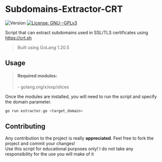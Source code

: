 # Subdomains-Extractor-CRT

<p>
  <img alt="Version" src="https://img.shields.io/badge/version-1.0-blue.svg?cacheSeconds=2592000" />
  <a href="https://github.com/nheatyon/An-ARP-Spoofer/blob/main/LICENSE">
    <img alt="License: GNU--GPLv3" src="https://img.shields.io/badge/License-GNU--GPLv3-yellow.svg" />
  </a>
</p>

Script that can extract subdomains used in SSL/TLS certificates using https://crt.sh

> Built using GoLang 1.20.5

## Usage
> <h4>Required modules:</h4>
> - golang.org/x/exp/slices

Once the modules are installed, you will need to run the script and specify the domain parameter.<br/>
```sh
go run extractor.go <target_domain>
```

## Contributing

Any contribution to the project is really <b>appreciated</b>. Feel free to fork the project and commit your changes!<br/>
Use this script for educational purposes only! I do not take any responsibility for the use you will make of it
